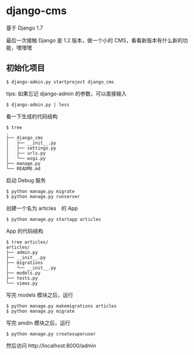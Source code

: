 django-cms
==========

基于 Django 1.7

最后一次接触 Django 是 1.2 版本，做一个小的 CMS，看看新版本有什么新的功能，嘿嘿嘿


初始化项目
--------

```
$ django-admin.py startproject django_cms
```

tips: 如果忘记 django-admin 的参数，可以直接输入

```
$ django-admin.py | less
```
看一下生成的代码结构

```
$ tree
.
├── django_cms
│   ├── __init__.py
│   ├── settings.py
│   ├── urls.py
│   └── wsgi.py
├── manage.py
└── README.md
```

启动 Debug 服务

```
$ python manage.py migrate
$ python manage.py runserver
```

创建一个名为 articles　的 App

```
$ python manage.py startapp articles
```

App 的代码结构

```
$ tree articles/
articles/
├── admin.py
├── __init__.py
├── migrations
│   └── __init__.py
├── models.py
├── tests.py
└── views.py
```

写完 models 模块之后，运行

```
$ python manage.py makemigrations articles
$ python manage.py migrate
```

写完 amdin 模块之后，运行
```
$ python manage.py createsuperuser
```
然后访问 http://localhost:8000/admin



